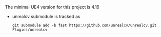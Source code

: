 The minimal UE4 version for this project is 4.19

- unrealcv submodule is tracked as

    `git submodule add -b fast https://github.com/unrealcv/unrealcv.git Plugins/unrealcv`